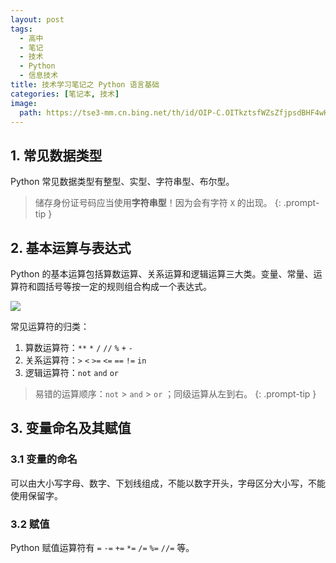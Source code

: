 ```yaml
---
layout: post
tags:
  - 高中
  - 笔记
  - 技术
  - Python
  - 信息技术
title: 技术学习笔记之 Python 语言基础
categories: [笔记本, 技术]
image:
  path: https://tse3-mm.cn.bing.net/th/id/OIP-C.OITkztsfWZsZfjpsdBHF4wHaHa
---
```


## 1. 常见数据类型
Python 常见数据类型有整型、实型、字符串型、布尔型。

> 储存身份证号码应当使用**字符串型**！因为会有字符 `X` 的出现。
{: .prompt-tip }

## 2. 基本运算与表达式
Python 的基本运算包括算数运算、关系运算和逻辑运算三大类。变量、常量、运算符和圆括号等按一定的规则组合构成一个表达式。

![](https://xhfs0.ztytech.com/CA107011/770d9ef3fc0344e9aacaaea5c32fdc8b.jpg)

常见运算符的归类：

1. 算数运算符：`**` `*` `/` `//` `%` `+` `-`
2. 关系运算符：`>` `<` `>=` `<=` `==` `!=` `in`
3. 逻辑运算符：`not` `and` `or`

> 易错的运算顺序：`not` > `and` > `or` ；同级运算从左到右。
{: .prompt-tip }

## 3. 变量命名及其赋值

### 3.1 变量的命名

可以由大小写字母、数字、下划线组成，不能以数字开头，字母区分大小写，不能使用保留字。

### 3.2 赋值

Python 赋值运算符有 `=` `-=` `+=` `*=` `/=` `%=` `//=` 等。